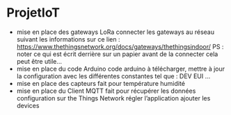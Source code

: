 # ProjetIoT

- mise en place des gateways LoRa
    connecter les gateways au réseau suivant les informations sur ce lien : https://www.thethingsnetwork.org/docs/gateways/thethingsindoor/ 
    PS : noter ce qui est écrit derrière sur un papier avant de la connecter cela peut être utile...
- mise en place du code Arduino 
    code arduino à télécharger, mettre à jour la configuration avec les différentes constantes tel que : DEV EUI … 
- mise en place des capteurs 
    fait pour température humidité
- mise en place du Client MQTT
    fait pour récupérer les données 
    configuration sur the Things Network
    régler l’application
    ajouter les devices


